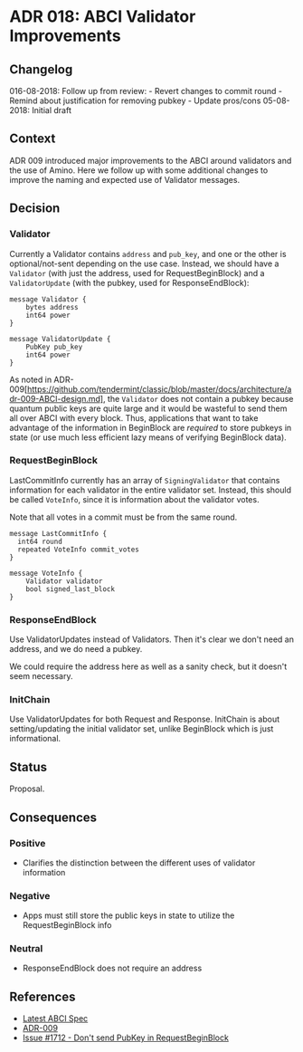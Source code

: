 # ADR 018: ABCI Validator Improvements

## Changelog

016-08-2018: Follow up from review: - Revert changes to commit round - Remind about justification for removing pubkey - Update pros/cons
05-08-2018: Initial draft

## Context

ADR 009 introduced major improvements to the ABCI around validators and the use
of Amino. Here we follow up with some additional changes to improve the naming
and expected use of Validator messages.

## Decision

### Validator

Currently a Validator contains `address` and `pub_key`, and one or the other is
optional/not-sent depending on the use case. Instead, we should have a
`Validator` (with just the address, used for RequestBeginBlock)
and a `ValidatorUpdate` (with the pubkey, used for ResponseEndBlock):

```
message Validator {
    bytes address
    int64 power
}

message ValidatorUpdate {
    PubKey pub_key
    int64 power
}
```

As noted in ADR-009[https://github.com/tendermint/classic/blob/master/docs/architecture/adr-009-ABCI-design.md],
the `Validator` does not contain a pubkey because quantum public keys are
quite large and it would be wasteful to send them all over ABCI with every block.
Thus, applications that want to take advantage of the information in BeginBlock
are _required_ to store pubkeys in state (or use much less efficient lazy means
of verifying BeginBlock data).

### RequestBeginBlock

LastCommitInfo currently has an array of `SigningValidator` that contains
information for each validator in the entire validator set.
Instead, this should be called `VoteInfo`, since it is information about the
validator votes.

Note that all votes in a commit must be from the same round.

```
message LastCommitInfo {
  int64 round
  repeated VoteInfo commit_votes
}

message VoteInfo {
    Validator validator
    bool signed_last_block
}
```

### ResponseEndBlock

Use ValidatorUpdates instead of Validators. Then it's clear we don't need an
address, and we do need a pubkey.

We could require the address here as well as a sanity check, but it doesn't seem
necessary.

### InitChain

Use ValidatorUpdates for both Request and Response. InitChain
is about setting/updating the initial validator set, unlike BeginBlock
which is just informational.

## Status

Proposal.

## Consequences

### Positive

- Clarifies the distinction between the different uses of validator information

### Negative

- Apps must still store the public keys in state to utilize the RequestBeginBlock info

### Neutral

- ResponseEndBlock does not require an address

## References

- [Latest ABCI Spec](https://github.com/tendermint/classic/blob/v0.22.8/docs/app-dev/abci-spec.md)
- [ADR-009](https://github.com/tendermint/classic/blob/v0.22.8/docs/architecture/adr-009-ABCI-design.md)
- [Issue #1712 - Don't send PubKey in
  RequestBeginBlock](https://github.com/tendermint/classic/issues/1712)
